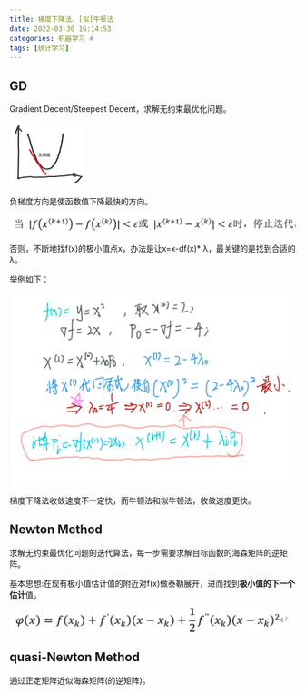 ```yaml
---
title: 梯度下降法、[拟]牛顿法
date: 2022-03-30 16:14:53
categories: 机器学习 #
tags: [统计学习]
---
```

## GD

Gradient Decent/Steepest Decent，求解无约束最优化问题。

<img src="SL-05/image-20220330173751248.png" alt="image-20220330173751248" style="zoom:33%;" />

负梯度方向是使函数值下降最快的方向。

![image-20220330181452563](SL-05/image-20220330181452563.png)

否则，不断地找f(x)的极小值点x，办法是让x=x-df(x)* λ，最关键的是找到合适的λ。

举例如下：

![image-20220330181942932](SL-05/image-20220330181942932.png)

梯度下降法收敛速度不一定快，而牛顿法和拟牛顿法，收敛速度更快。

## Newton Method

求解无约束最优化问题的迭代算法，每一步需要求解目标函数的海森矩阵的逆矩阵。

基本思想:在现有极小值估计值的附近对f(x)做泰勒展开，进而找到**极小值的下一个估计**值。

![image-20220330182720475](SL-05/image-20220330182720475.png)



## quasi-Newton Method

通过正定矩阵近似海森矩阵(的逆矩阵)。